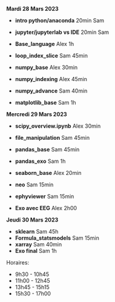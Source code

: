 
**Mardi 28 Mars 2023**
   
   * **intro python/anaconda** 20min Sam
   * **jupyter/jupyterlab vs IDE** 20min Sam
   * **Base_language** Alex 1h
   * **loop_index_slice** Sam 45min
   * **numpy_base**  Alex 30min

   * **numpy_indexing**  Alex 45min
   * **numpy_advance** Sam  40min
   * **matplotlib_base** Sam 1h


**Mercredi 29 Mars 2023**

  * **scipy_overview.ipynb** Alex 30min
  * **file_manipulation** Sam 45min
  * **pandas_base** Sam 45min
  * **pandas_exo** Sam 1h

  * **seaborn_base** Alex 20min
  * **neo** Sam 15min
  * **ephyviewer** Sam 15min
  * **Exo avec EEG** Alex 2h00


**Jeudi 30 Mars 2023**

   * **sklearn** Sam 45h
   * **Formula_statsmodels** Sam 15min
   * **xarray** Sam 40min
   * **Exo final** Sam 1h


Horaires:
 * 9h30 - 10h45
 * 11h00 - 12h45
 * 13h45 - 15h15
 * 15h30 - 17h00







  
 
